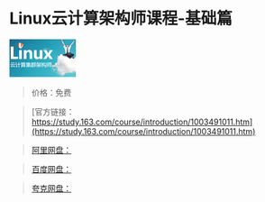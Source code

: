 # Linux云计算架构师课程-基础篇

![img](../../../assets/study163/free/6632022141792120095.png)

> 价格：免费

> [官方链接：https://study.163.com/course/introduction/1003491011.htm](https://study.163.com/course/introduction/1003491011.htm)

> [阿里网盘：]()

> [百度网盘：]()

> [夸克网盘：]()
